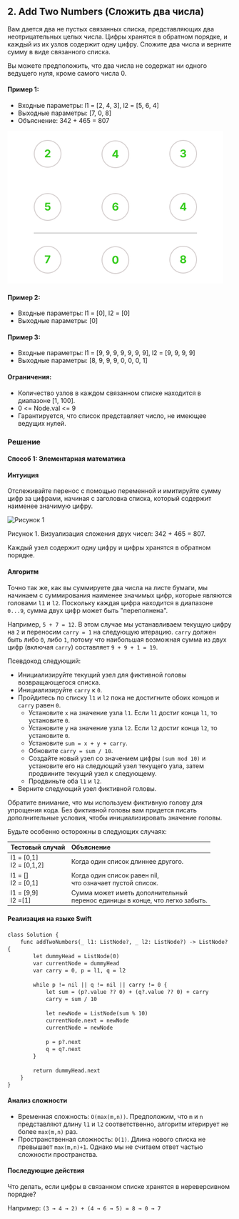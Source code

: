 ## 2. Add Two Numbers (Сложить два числа)

Вам дается два не пустых связанных списка, представляющих два неотрицательных целых числа. Цифры хранятся в обратном порядке, и каждый из их узлов содержит одну цифру. Сложите два числа и верните сумму в виде связанного списка.

Вы можете предположить, что два числа не содержат ни одного ведущего нуля, кроме самого числа 0.

#### Пример 1:

- Входные параметры: l1 = [2, 4, 3], l2 = [5, 6, 4]
- Выходные параметры: [7, 0, 8]
- Объяснение: 342 + 465 = 807

![Add two numbers](https://raw.githubusercontent.com/slemeshaev/Leetcode/main/2_Add_Two_Numbers/images/linked-list.png)

#### Пример 2:

- Входные параметры: l1 = [0], l2 = [0]
- Выходные параметры: [0]

#### Пример 3:

- Входные параметры: l1 = [9, 9, 9, 9, 9, 9, 9], l2 = [9, 9, 9, 9]
- Выходные параметры: [8, 9, 9, 9, 0, 0, 0, 1]


#### Ограничения:

- Количество узлов в каждом связанном списке находится в диапазоне [1, 100].
- 0 <= Node.val <= 9
- Гарантируется, что список представляет число, не имеющее ведущих нулей.

### Решение

#### Способ 1: Элементарная математика

#### Интуиция

Отслеживайте перенос с помощью переменной и имитируйте сумму цифр за цифрами, начиная с заголовка списка, который содержит наименее значимую цифру.

![Рисунок 1](https://raw.githubusercontent.com/slemeshaev/Leetcode/main/2_Add_Two_Numbers/images/sum-linked-lists)

Рисунок 1. Визуализация сложения двух чисел: 342 + 465 = 807. 

Каждый узел содержит одну цифру и цифры хранятся в обратном порядке.

#### Алгоритм

Точно так же, как вы суммируете два числа на листе бумаги, мы начинаем с суммирования наименее значимых цифр, которые являются головами `l1` и `l2`. Поскольку каждая цифра находится в диапазоне `0...9`, сумма двух цифр может быть "переполнена". 

Например, `5 + 7 = 12`. В этом случае мы устанавливаем текущую цифру на `2` и переносим `carry = 1` на следующую итерацию. `carry` должен быть либо `0`, либо `1`, потому что наибольшая возможная сумма из двух цифр (включая `carry`) составляет `9 + 9 + 1 = 19`.

Псевдокод следующий:

- Инициализируйте текущий узел для фиктивной головы возвращающегося списка.
- Инициализируйте `carry` к `0`.
- Пройдитесь по списку `l1` и `l2` пока не достигните обоих концов и `carry` равен `0`.
	- Установите `x` на значение узла `l1`. Если `l1` достиг конца `l1`, то установите `0`.
	- Установите `y` на значение узла `l2`. Если `l2` достиг конца `l2`, то установите `0`.
	- Установите `sum = x + y + carry`.
	- Обновите `carry = sum / 10`.
	- Создайте новый узел со значением цифры `(sum mod 10)` и установите его на следующий узел текущего узла, затем продвините текущий узел к следующему.
	- Продвиньте оба `l1` и `l2`.
- Верните следующий узел фиктивной головы.

Обратите внимание, что мы используем фиктивную голову для упрощения кода. Без фиктивной головы вам придется писать дополнительные условия, чтобы инициализировать значение головы.

Будьте особенно осторожны в следующих случаях:

| Тестовый случай              | Объяснение      |
|:-----------------------------|:----------------|
| l1 = [0,1] <br> l2 = [0,1,2] | Когда один список длиннее другого.|
| l1 = [] <br> l2 = [0,1]      | Когда один список равен nil, <br> что означает пустой список. |
| l1 = [9,9] <br> l2 =[1]      | Сумма может иметь дополнительный <br> перенос единицы в конце, что легко забыть.|

#### Реализация на языке Swift
```
class Solution {
    func addTwoNumbers(_ l1: ListNode?, _ l2: ListNode?) -> ListNode? {
        let dummyHead = ListNode(0)
        var currentNode = dummyHead
        var carry = 0, p = l1, q = l2
        
        while p != nil || q != nil || carry != 0 {
            let sum = (p?.value ?? 0) + (q?.value ?? 0) + carry
            carry = sum / 10
            
            let newNode = ListNode(sum % 10)
            currentNode.next = newNode
            currentNode = newNode
            
            p = p?.next
            q = q?.next
        }
        
        return dummyHead.next
    }
}
```

#### Анализ сложности

- Временная сложность: `O(max⁡(m,n))`. Предположим, что `m` и `n` представляют длину `l1` и `l2` соответственно, алгоритм итерирует не более `max⁡(m,n)` раз.
- Пространственная сложность: `O(1)`. Длина нового списка не превышает `max⁡(m,n)+1`. Однако мы не считаем ответ частью сложности пространства.

#### Последующие действия

Что делать, если цифры в связанном списке хранятся в нереверсивном порядке? 

Например: `(3 → 4 → 2) + (4 → 6 → 5) = 8 → 0 → 7`
